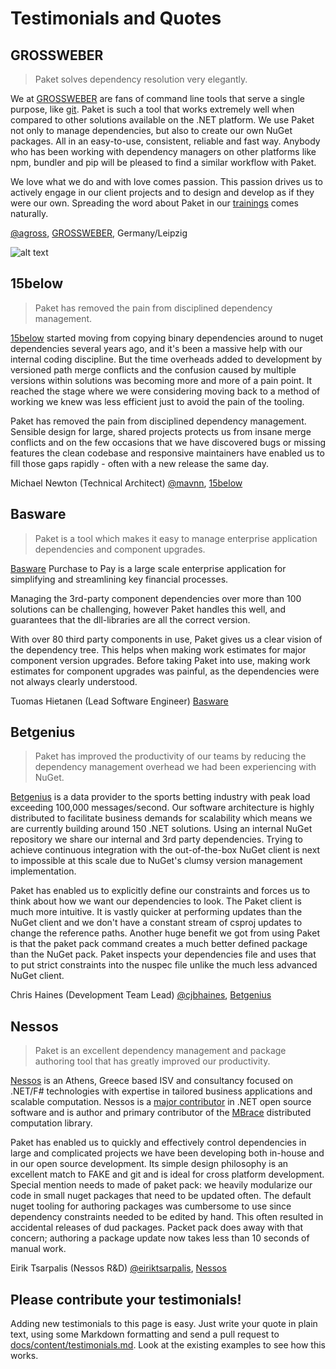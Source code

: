 # Testimonials and Quotes

## GROSSWEBER

<blockquote><p>Paket solves dependency resolution very elegantly.</p></blockquote>

We at [GROSSWEBER](http://grossweber.com/en) are fans of command line tools that serve a single purpose, like [git](http://grossweber.com/git). Paket is such a tool that works extremely well when compared to other solutions available on the .NET platform. We use Paket not only to manage dependencies, but also to create our own NuGet packages. All in an easy-to-use, consistent, reliable and fast way. Anybody who has been working with dependency managers on other platforms like npm, bundler and pip will be pleased to find a similar workflow with Paket.

We love what we do and with love comes passion. This passion drives us to actively engage in our client projects and to design and develop as if they were our own. Spreading the word about Paket in our [trainings](http://grossweber.com/trainings) comes naturally.

[@agross](https://github.com/agross), [GROSSWEBER](http://grossweber.com/en), Germany/Leipzig

![alt text](img/testimonials-grossweber.png "GROSSWEBER likes Paket")

## 15below

> Paket has removed the pain from disciplined dependency management.

[15below](http://15below.com) started moving from copying binary dependencies around to nuget dependencies several years ago, and it's been a massive help with our internal coding discipline. But the time overheads added to development by versioned path merge conflicts and the confusion caused by multiple versions within solutions was becoming more and more of a pain point. It reached the stage where we were considering moving back to a method of working we knew was less efficient just to avoid the pain of the tooling.

Paket has removed the pain from disciplined dependency management. Sensible design for large, shared projects protects us from insane merge conflicts and on the few occasions that we have discovered bugs or missing features the clean codebase and responsive maintainers have enabled us to fill those gaps rapidly - often with a new release the same day.

Michael Newton (Technical Architect) [@mavnn](https://twitter.com/mavnn), [15below](http://15below.com)

## Basware

> Paket is a tool which makes it easy to manage enterprise application dependencies and component upgrades.

[Basware](http://www.basware.com/) Purchase to Pay is a large scale enterprise application for simplifying and streamlining key financial processes.  

Managing the 3rd-party component dependencies over more than 100 solutions can be challenging, however Paket handles this well, and guarantees that the dll-libraries are all the correct version.

With over 80 third party components in use, Paket gives us a clear vision of the dependency tree. This helps when making work estimates for major component version upgrades. Before taking Paket into use, making work estimates for component upgrades was painful, as the dependencies were not always clearly understood.

Tuomas Hietanen (Lead Software Engineer) [Basware](http://www.basware.com/)

## Betgenius

> Paket has improved the productivity of our teams by reducing the dependency management overhead we had been experiencing with NuGet.

[Betgenius](http://www.betgenius.com) is a data provider to the sports betting industry with peak load exceeding 100,000 messages/second. Our software architecture is highly distributed to facilitate business demands for scalability which means we are currently building around 150 .NET solutions. Using an internal NuGet repository we share our internal and 3rd party dependencies. Trying to achieve continuous integration with the out-of-the-box NuGet client is next to impossible at this scale due to NuGet's clumsy version management implementation.

Paket has enabled us to explicitly define our constraints and forces us to think about how we want our dependencies to look. The Paket client is much more intuitive. It is vastly quicker at performing updates than the NuGet client and we don't have a constant stream of csproj updates to change the reference paths. Another huge benefit we got from using Paket is that the paket pack command creates a much better defined package than the NuGet pack. Paket inspects your dependencies file and uses that to put strict constraints into the nuspec file unlike the much less advanced NuGet client.

Chris Haines (Development Team Lead) [@cjbhaines](https://twitter.com/cjbhaines), [Betgenius](http://www.betgenius.com)

## Nessos

> Paket is an excellent dependency management and package authoring tool that has greatly improved our productivity.

[Nessos](http://www.nessos.gr/) is an Athens, Greece based ISV and consultancy focused on .NET/F# technologies with expertise in tailored business applications and scalable computation. Nessos is a [major contributor](https://github.com/nessos) in .NET open source software and is author and primary contributor of the [MBrace](http://www.m-brace.net/) distributed computation library.

Paket has enabled us to quickly and effectively control dependencies in large and complicated projects we have been developing both in-house and in our open source development. Its simple design philosophy is an excellent match to FAKE and git and is ideal for cross platform development. Special mention needs to made of paket pack: we heavily modularize our code in small nuget packages that need to be updated often. The default nuget tooling for authoring packages was cumbersome to use since dependency constraints needed to be edited by hand. This often resulted in accidental releases of dud packages. Packet pack does away with that concern; authoring a package update now takes less than 10 seconds of manual work.

Eirik Tsarpalis (Nessos R&D) [@eiriktsarpalis](https://twitter.com/eiriktsarpalis), [Nessos](http://www.nessos.gr)


## Please contribute your testimonials!

Adding new testimonials to this page is easy. Just write your quote in plain text, using some Markdown formatting and send a pull request to [docs/content/testimonials.md](https://github.com/fsprojects/Paket/blob/master/docs/content/testimonials.md).
Look at the existing examples to see how this works.

